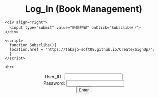 <html>
  <head>
    <meta http-equiv="content-type" content="text/html; charset=utf-8">
    <title>Login (Book Management)</title>
	<script type="text/javascript" language="javascript">
		function onButtonClick(){
		target1=document.getElementById("output1");
		target1.innerText=document.forms.id_form1.id_textBox1.value;
		target2=document.getElementById("output2");
		target2.innerText=document.forms.id_form1.id_textBox2.value;
		}
	  </script>
  </head>

  <body>
    <div align="center">
      <h1>Log_In (Book Management)</h1>
    </div>
	
		
    <div align="right">
      <input type="submit" value="新規登録" onClick="Subsclibe()">
    </div>
	
    <script>
      function Subsclibe(){
      location.href = "https://takajo-soft08.github.io/Create/SignUp/";      
      }
    </script>
    
    <hr>
   <div align="center">
    <form name="form1" id="id_form1" action="">
	    User_ID :
	    <input name="textBox1" id="id_textBox1" type="text" value="" /><br>
	    Password:
	    <input name="textBox2" id="id_textBox2" type="text" value="" /><br>
	    <input type="button" value="Enter" onClick="onButtonClick();"/>
	</form>
	<font color="white"><div id="output1"></div></font>
	<font color="white"><div id="output2"></div></font>
	</div>
  </body>
</html>
